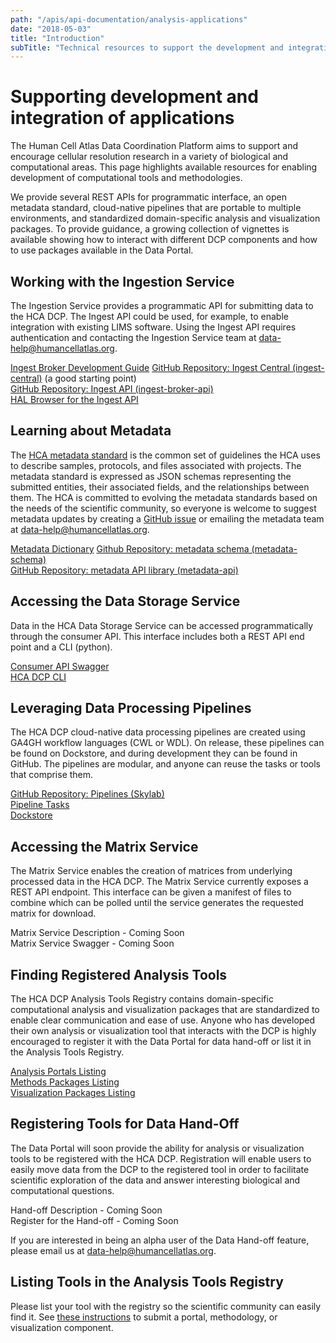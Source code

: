 ```yaml
---
path: "/apis/api-documentation/analysis-applications"
date: "2018-05-03"
title: "Introduction"
subTitle: "Technical resources to support the development and integration of analysis applications."
---
```


# Supporting development and integration of applications

The Human Cell Atlas Data Coordination Platform aims to support and encourage cellular resolution research in a variety of biological and computational areas. This page highlights available resources for enabling development of computational tools and methodologies. 

We provide several REST APIs for programmatic interface, an open metadata standard, cloud-native pipelines that are portable to multiple environments, and standardized domain-specific analysis and visualization packages. To provide guidance, a growing collection of vignettes is available showing how to interact with different DCP components and how to use packages available in the Data Portal. 

## Working with the Ingestion Service

The Ingestion Service provides a programmatic API for submitting data to the HCA DCP. The Ingest API could be used, for example, to enable integration with existing LIMS software. Using the Ingest API requires authentication and contacting the Ingestion Service team at [data-help@humancellatlas.org](mailto:data-help@humancellatlas.org).

[Ingest Broker Development Guide](/apis/api-documentation/ingest-broker-development-guide)
[GitHub Repository: Ingest Central (ingest-central)](https://github.com/HumanCellAtlas/ingest-central) (a good starting point)   
[GitHub Repository: Ingest API (ingest-broker-api)](https://github.com/HumanCellAtlas/ingest-broker-api)   
[HAL Browser for the Ingest API](http://api.ingest.dev.data.humancellatlas.org/browser/index.html)   

## Learning about Metadata


The [HCA metadata standard](/metadata/structure) is the common set of guidelines the HCA uses to describe samples, protocols, and files associated with projects. The metadata standard is expressed as JSON schemas representing the submitted entities, their associated fields, and the relationships between them. The HCA is committed to evolving the metadata standards based on the needs of the scientific community, so everyone is welcome to suggest metadata updates by creating a [GitHub issue](https://github.com/HumanCellAtlas/metadata-schema/issues/new?labels=content&template=schema_update.md) or emailing the metadata team at [data-help@humancellatlas.org](mailto:data-help@humancellatlas.org).

[Metadata Dictionary](/metadata)
[Github Repository: metadata schema (metadata-schema)](https://github.com/HumanCellAtlas/metadata-schema)   
[GitHub Repository: metadata API library (metadata-api)](https://github.com/HumanCellAtlas/metadata-api)   


## Accessing the Data Storage Service

Data in the HCA Data Storage Service can be accessed programmatically through the consumer API. This interface includes both a REST API end point and a CLI (python).

[Consumer API Swagger](https://dss.integration.data.humancellatlas.org)   
[HCA DCP CLI](https://hca.readthedocs.io/en/latest)   

## Leveraging Data Processing Pipelines

The HCA DCP cloud-native data processing pipelines are created using GA4GH workflow languages (CWL or WDL). On release, these pipelines can be found on Dockstore, and during development they can be found in GitHub. The pipelines are modular, and anyone can reuse the tasks or tools that comprise them.

[GitHub Repository: Pipelines (Skylab)](https://github.com/HumanCellAtlas/skylab)   
[Pipeline Tasks](https://github.com/HumanCellAtlas/skylab/tree/master/library/tasks)   
[Dockstore](https://dockstore.org)   

## Accessing the Matrix Service

The Matrix Service enables the creation of matrices from underlying processed data in the HCA DCP. The Matrix Service currently exposes a REST API endpoint. This interface can be given a manifest of files to combine which can be polled until the service generates the requested matrix for download.

Matrix Service Description - Coming Soon    
Matrix Service Swagger - Coming Soon   

## Finding Registered Analysis Tools

The HCA DCP Analysis Tools Registry contains domain-specific computational analysis and visualization packages that are standardized to enable clear communication and ease of use. Anyone who has developed their own analysis or visualization tool that interacts with the DCP is highly encouraged to register it with the Data Portal for data hand-off or list it in the Analysis Tools Registry.

[Analysis Portals Listing](/analyze)\
[Methods Packages Listing](/analyze/methods)\
[Visualization Packages Listing](/analyze/visualization)

## Registering Tools for Data Hand-Off

The Data Portal will soon provide the ability for analysis or visualization tools to be registered with the HCA DCP. Registration will enable users to easily move data from the DCP to the registered tool in order to facilitate scientific exploration of the data and answer interesting biological and computational questions.


Hand-off Description - Coming Soon   
Register for the Hand-off - Coming Soon

If you are interested in being an alpha user of the Data Hand-off feature, please email us at [data-help@humancellatlas.org](mailto:data-help@humancellatlas.org).

## Listing Tools in the Analysis Tools Registry

Please list your tool with the registry so the scientific community can easily find it. See [these instructions](/contributing/analysis-tools-registry) to submit a portal, methodology, or visualization component.
